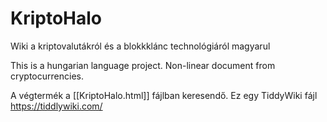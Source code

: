 # KriptoHalo
Wiki a kriptovalutákról és a blokkklánc technológiáról magyarul

This is a hungarian language project. Non-linear document from cryptocurrencies.

A végtermék a [[KriptoHalo.html]] fájlban keresendő.
Ez egy TiddyWiki fájl https://tiddlywiki.com/ 



